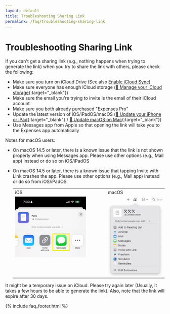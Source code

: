 ```yaml
---
layout: default
title: Troubleshooting Sharing Link
permalink: /faq/troubleshooting-sharing-link
---
```


# Troubleshooting Sharing Link

If you can't get a sharing link (e.g., nothing happens when trying to generate the link) when you try to share the link with others, please check the following:

- Make sure you turn on iCloud Drive (See also [Enable iCloud Sync](/faq/enable-icloud-sync))
- Make sure everyone has enough iCloud storage ([ Manage your iCloud storage](https://support.apple.com/en-us/108922){:target="_blank"})
- Make sure the email you're trying to invite is the email of their iCloud account
- Make sure you both already purchased "Expenses Pro"
- Update the latest version of iOS/iPadOS/macOS ([ Update your iPhone or iPad](https://support.apple.com/en-us/118575){:target="_blank"} / [ Update macOS on Mac](https://support.apple.com/en-us/108382){:target="_blank"})
- Use Messages app from Apple so that opening the link will take you to the Expenses app automatically

Notes for macOS users:
- On macOS 14.5 or later, there is a known issue that the link is not shown properly when using Messages app. Please use other options (e.g., Mail app) instead or do so on iOS/iPadOS
- On macOS 14.5 or later, there is a known issue that tapping Invite with Link crashes the app. Please use other options (e.g., Mail app) instead or do so from iOS/iPadOS

    <table>
        <tr>
            <td>iOS</td>
            <td>macOS</td>
        </tr>
        <tr>
            <td style="vertical-align:top"><img src="../../assets/faq/troubleshooting-sharing-link/sharing-link-messages-ios.jpg" width="80%"></td>
            <td style="vertical-align:top"><img src="../../assets/faq/troubleshooting-sharing-link/sharing-link-messages-mac.jpg"></td>
        </tr>
    </table>

It might be a temporary issue on iCloud. Please try again later (Usually, it takes a few hours to be able to generate the link). Also, note that the link will expire after 30 days.

{% include faq_footer.html %}

